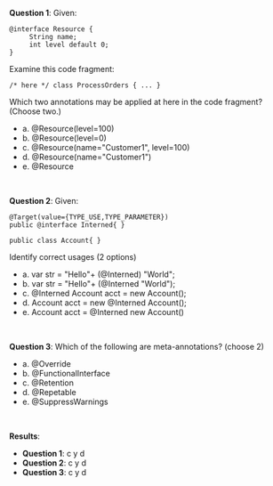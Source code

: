 **Question 1**: Given:

```
@interface Resource {
     String name;
     int level default 0;
}
```

Examine this code fragment:

```
/* here */ class ProcessOrders { ... }
```

Which two annotations may be applied at here in the code fragment? (Choose two.)

- a. @Resource(level=100)
- b. @Resource(level=0)
- c. @Resource(name="Customer1", level=100)
- d. @Resource(name="Customer1")
- e. @Resource

<br>

**Question 2**: Given:

```
@Target(value={TYPE_USE,TYPE_PARAMETER})
public @interface Interned{ }

public class Account{ }
```

Identify correct usages (2 options)

- a. var str = "Hello"+ (@Interned) "World";
- b. var str = "Hello"+ (@Interned "World");
- c. @Interned Account acct = new Account();
- d. Account acct = new @Interned Account();
- e. Account acct = @Interned new Account()

<br>

**Question 3**: Which of the following are meta-annotations? (choose 2)

- a. @Override
- b. @FunctionalInterface
- c. @Retention
- d. @Repetable
- e. @SuppressWarnings

<br>

**Results**:

- **Question 1**: c y d
- **Question 2**: c y d
- **Question 3**: c y d
